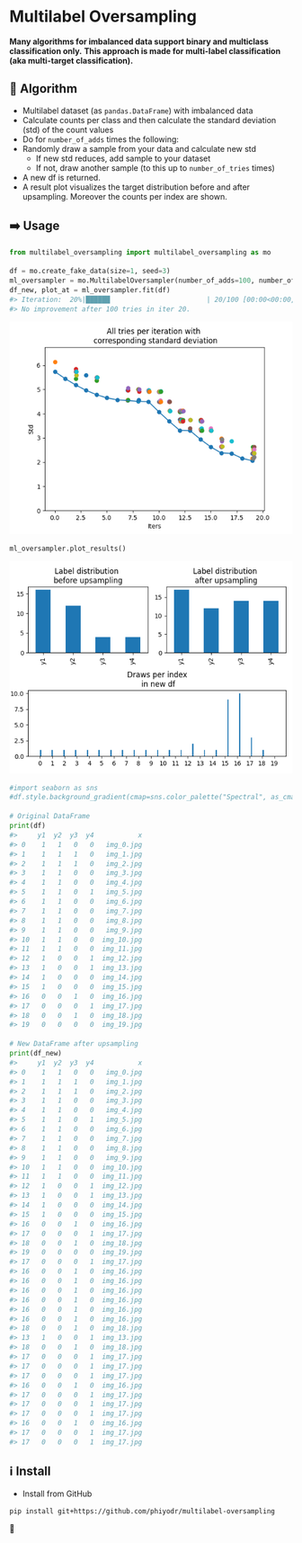 # Multilabel Oversampling

**Many algorithms for imbalanced data support binary and multiclass classification only.**
**This approach is made for multi-label classification (aka multi-target classification).**



## :slot_machine: Algorithm

* Multilabel dataset (as `pandas.DataFrame`) with imbalanced data
* Calculate counts per class and then calculate the standard deviation (std) of the count values
* Do for `number_of_adds` times the following: 
* Randomly draw a sample from your data and calculate new std  
	* If new std reduces, add sample to your dataset
	* If not, draw another sample (to this up to `number_of_tries` times)
* A new df is returned. 
* A result plot visualizes the target distribution before and after upsampling. Moreover the counts per index are shown.

## :arrow_right: Usage

```python
from multilabel_oversampling import multilabel_oversampling as mo

df = mo.create_fake_data(size=1, seed=3)
ml_oversampler = mo.MultilabelOversampler(number_of_adds=100, number_of_tries=100)
df_new, plot_at = ml_oversampler.fit(df)
#> Iteration:  20%|██████                        | 20/100 [00:00<00:00, 111.68it/s]
#> No improvement after 100 tries in iter 20.
```
![Plot from df_new = ml_oversampler.fit(df)](assets/plot.png)

```python
ml_oversampler.plot_results()
```

![Plot from ml_oversampler.plot_results()](assets/plot_results.png)

```python
#import seaborn as sns
#df.style.background_gradient(cmap=sns.color_palette("Spectral", as_cmap=True))

# Original DataFrame
print(df)
#>     y1  y2  y3  y4           x
#> 0    1   1   0   0   img_0.jpg
#> 1    1   1   1   0   img_1.jpg
#> 2    1   1   1   0   img_2.jpg
#> 3    1   1   0   0   img_3.jpg
#> 4    1   1   0   0   img_4.jpg
#> 5    1   1   0   1   img_5.jpg
#> 6    1   1   0   0   img_6.jpg
#> 7    1   1   0   0   img_7.jpg
#> 8    1   1   0   0   img_8.jpg
#> 9    1   1   0   0   img_9.jpg
#> 10   1   1   0   0  img_10.jpg
#> 11   1   1   0   0  img_11.jpg
#> 12   1   0   0   1  img_12.jpg
#> 13   1   0   0   1  img_13.jpg
#> 14   1   0   0   0  img_14.jpg
#> 15   1   0   0   0  img_15.jpg
#> 16   0   0   1   0  img_16.jpg
#> 17   0   0   0   1  img_17.jpg
#> 18   0   0   1   0  img_18.jpg
#> 19   0   0   0   0  img_19.jpg

# New DataFrame after upsampling
print(df_new)
#>     y1  y2  y3  y4           x
#> 0    1   1   0   0   img_0.jpg
#> 1    1   1   1   0   img_1.jpg
#> 2    1   1   1   0   img_2.jpg
#> 3    1   1   0   0   img_3.jpg
#> 4    1   1   0   0   img_4.jpg
#> 5    1   1   0   1   img_5.jpg
#> 6    1   1   0   0   img_6.jpg
#> 7    1   1   0   0   img_7.jpg
#> 8    1   1   0   0   img_8.jpg
#> 9    1   1   0   0   img_9.jpg
#> 10   1   1   0   0  img_10.jpg
#> 11   1   1   0   0  img_11.jpg
#> 12   1   0   0   1  img_12.jpg
#> 13   1   0   0   1  img_13.jpg
#> 14   1   0   0   0  img_14.jpg
#> 15   1   0   0   0  img_15.jpg
#> 16   0   0   1   0  img_16.jpg
#> 17   0   0   0   1  img_17.jpg
#> 18   0   0   1   0  img_18.jpg
#> 19   0   0   0   0  img_19.jpg
#> 17   0   0   0   1  img_17.jpg
#> 16   0   0   1   0  img_16.jpg
#> 16   0   0   1   0  img_16.jpg
#> 16   0   0   1   0  img_16.jpg
#> 16   0   0   1   0  img_16.jpg
#> 16   0   0   1   0  img_16.jpg
#> 16   0   0   1   0  img_16.jpg
#> 18   0   0   1   0  img_18.jpg
#> 13   1   0   0   1  img_13.jpg
#> 18   0   0   1   0  img_18.jpg
#> 17   0   0   0   1  img_17.jpg
#> 17   0   0   0   1  img_17.jpg
#> 17   0   0   0   1  img_17.jpg
#> 16   0   0   1   0  img_16.jpg
#> 17   0   0   0   1  img_17.jpg
#> 17   0   0   0   1  img_17.jpg
#> 17   0   0   0   1  img_17.jpg
#> 16   0   0   1   0  img_16.jpg
#> 17   0   0   0   1  img_17.jpg
#> 17   0   0   0   1  img_17.jpg

```


## :information_source: Install

* Install from GitHub

```bash
pip install git+https://github.com/phiyodr/multilabel-oversampling
```

:sunflower: